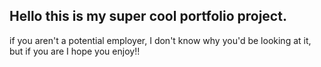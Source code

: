 ## Hello this is my super cool portfolio project. 
if you aren't a potential employer, I don't know why you'd be looking at it, but if you are I hope you enjoy!!